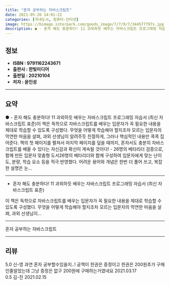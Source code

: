 ```yaml
---
title: "혼자 공부하는 자바스크립트"
date: 2021-05-26 14:01:22
categories: [국내도서, 컴퓨터-인터넷]
image: https://bimage.interpark.com/goods_image/7/7/9/7/344577797s.jpg
description: ● - 혼자 해도 충분하다! 11 과외하듯 배우는 자바스크립트 프로그래밍 자습서 (최신 자바스크립트 표준)이 책은 독학으로 자바스크립트를 배우는 입문자가 꼭 필요한 내용을 제대로 학습할 수 있도록 구성했다. 무엇을 어떻게 학습해야 할지조차 모르는 입문자의 막연한 마음을 살펴, 과외 선
---
```


## **정보**

- **ISBN : 9791162243671**
- **출판사 : 한빛미디어**
- **출판일 : 20210104**
- **저자 : 윤인성**

------



## **요약**

●  - 혼자 해도 충분하다! 11 과외하듯 배우는 자바스크립트 프로그래밍 자습서 (최신 자바스크립트 표준)이 책은 독학으로 자바스크립트를 배우는 입문자가 꼭 필요한 내용을 제대로 학습할 수 있도록 구성했다. 무엇을 어떻게 학습해야 할지조차 모르는 입문자의 막연한 마음을 살펴, 과외 선생님이 알려주듯 친절하게, 그러나 핵심적인 내용만 콕콕 집어준다. 책의 첫 페이지를 펼쳐서 마지막 페이지를 덮을 때까지, 혼자서도 충분히 자바스크립트를 배울 수 있다는 자신감과 확신이 계속될 것이다! - 26명의 베타리더 검증으로, 함께 만든 입문자 맞춤형 도서26명의 베타리더와 함께 구성하여 입문자에게 맞는 난이도, 분량, 학습 요소 등을 적극 반영했다. 어려운 용어와 개념은 한번 더 풀어 쓰고, 복잡한 설명은 눈...

------

- 혼자 해도 충분하다! 11 과외하듯 배우는 자바스크립트 프로그래밍 자습서 (최신 자바스크립트 표준)

이 책은 독학으로 자바스크립트를 배우는 입문자가 꼭 필요한 내용을 제대로 학습할 수 있도록 구성했다. 무엇을 어떻게 학습해야 할지조차 모르는 입문자의 막연한 마음을 살펴, 과외 선생님이... 

------


혼자 공부하는 자바스크립트 

------


## **리뷰** 

5.0 신-영 과연 혼자 공부할수있을지..! 공책이 한권은 증정이고 한권은 200원추가 구매인줄알았는데 그냥 증정은 없구 200원에 구매하는거였네요 2021.03.17 <br/>0.5 김-진  2021.02.15 <br/>